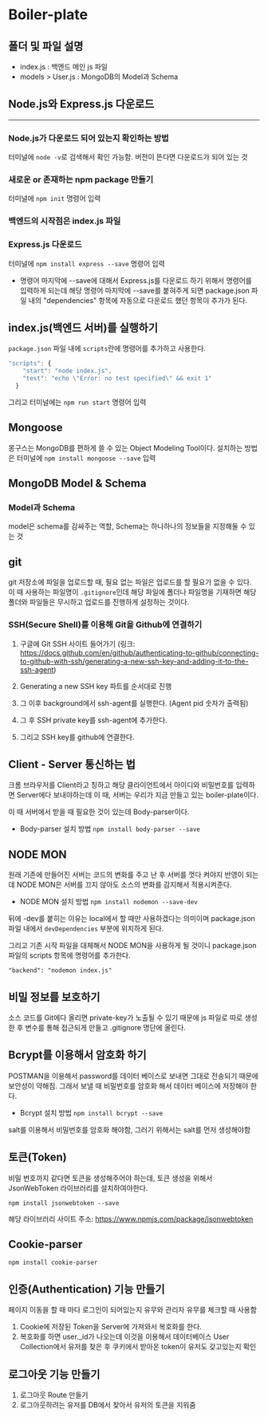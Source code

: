 # Boiler-plate

## 폴더 및 파일 설명

- index.js : 백엔드 메인 js 파일
- models > User.js : MongoDB의 Model과 Schema

## Node.js와 Express.js 다운로드

---

### Node.js가 다운로드 되어 있는지 확인하는 방법

터미널에 `node -v`로 검색해서 확인 가능함. 버전이 뜬다면 다운로드가 되어 있는 것

### 새로운 or 존재하는 npm package 만들기

터미널에 `npm init` 명령어 입력

### 백엔드의 시작점은 index.js 파일

### Express.js 다운로드

터미널에 `npm install express --save` 명령어 입력

- 명령어 마지막에 --save에 대해서
  Express.js를 다운로드 하기 위해서 명령어를 입력하게 되는데 해당 명령어 마지막에 --save를 붙혀주게 되면 package.json 파일 내의 "dependencies" 항목에 자동으로 다운로드 했던 항목이 추가가 된다.

## index.js(백엔드 서버)를 실행하기

`package.json` 파일 내에 `scripts`란에 명령어를 추가하고 사용한다.

```javascript
"scripts": {
    "start": "node index.js",
    "test": "echo \"Error: no test specified\" && exit 1"
  }
```

그리고 터미널에는 `npm run start` 명령어 입력

## Mongoose

몽구스는 MongoDB를 편하게 쓸 수 있는 Object Modeling Tool이다.
설치하는 방법은 터미널에 `npm install mongoose --save` 입력

## MongoDB Model & Schema

### Model과 Schema

model은 schema를 감싸주는 역할, Schema는 하나하나의 정보들을 지정해둘 수 있는 것

## git

git 저장소에 파일을 업로드할 때, 필요 없는 파일은 업로드를 할 필요가 없을 수 있다. 이 때 사용하는 파일명이 `.gitignore`인데 해당 파일에 폴더나 파일명을 기재하면 해당 폴더와 파일들은 무시하고 업로드를 진행하게 설정하는 것이다.

### SSH(Secure Shell)를 이용해 Git을 Github에 연결하기

1. 구글에 Git SSH 사이트 들어가기 (링크: https://docs.github.com/en/github/authenticating-to-github/connecting-to-github-with-ssh/generating-a-new-ssh-key-and-adding-it-to-the-ssh-agent)

2. Generating a new SSH key 파트를 순서대로 진행

3. 그 이후 background에서 ssh-agent를 실행한다. (Agent pid 숫자가 출력됨)

4. 그 후 SSH private key를 ssh-agent에 추가한다.

5. 그리고 SSH key를 github에 연결한다.

## Client - Server 통신하는 법

크롬 브라우저를 Client라고 칭하고 해당 클라이언트에서 아이디와 비밀번호를 입력하면 Server에다 보내야하는데 이 때, 서버는 우리가 지금 만들고 있는 boiler-plate이다.

이 때 서버에서 받을 때 필요한 것이 있는데 Body-parser이다.

- Body-parser 설치 방법
  `npm install body-parser --save`

## NODE MON

원래 기존에 만들어진 서버는 코드의 변화를 주고 난 후 서버를 껏다 켜야지 반영이 되는데 NODE MON은 서버를 끄지 않아도 소스의 변화를 감지해서 적용시켜준다.

- NODE MON 설치 방법
  `npm install nodemon --save-dev`

뒤에 -dev를 붙히는 이유는 local에서 할 때만 사용하겠다는 의미이며 package.json 파일 내에서 `devDependencies` 부분에 위치하게 된다.

그리고 기존 시작 파일을 대체해서 NODE MON을 사용하게 될 것이니 package.json 파일의 scripts 항목에 명령어를 추가한다.

`"backend": "nodemon index.js"`

## 비밀 정보를 보호하기

소스 코드를 Git에다 올리면 private-key가 노출될 수 있기 때문에 js 파일로 따로 생성한 후 변수를 통해 접근되게 만들고 .gitignore 명단에 올린다.

## Bcrypt를 이용해서 암호화 하기

POSTMAN을 이용해서 password를 데이터 베이스로 보내면 그대로 전송되기 때문에 보안성이 약해짐. 그래서 보낼 때 비밀번호를 암호화 해서 데이터 베이스에 저장해야 한다.

- Bcrypt 설치 방법
  `npm install bcrypt --save`

salt를 이용해서 비밀번호를 암호화 해야함, 그러기 위해서는 salt를 먼저 생성해야함

## 토큰(Token)

비밀 번호까지 같다면 토큰을 생성해주어야 하는데, 토큰 생성을 위해서 JsonWebToken 라이브러리를 설치하여야한다.

`npm install jsonwebtoken --save`

해당 라이브러리 사이트 주소: https://www.npmjs.com/package/jsonwebtoken

## Cookie-parser

`npm install cookie-parser`

## 인증(Authentication) 기능 만들기

페이지 이동을 할 때 마다 로그인이 되어있는지 유무와 관리자 유무를 체크할 때 사용함

1. Cookie에 저장된 Token을 Server에 가져와서 복호화를 한다.
2. 복호화를 하면 user.\_id가 나오는데 이것을 이용해서 데이터베이스 User Collection에서 유저를 찾은 후 쿠키에서 받아온 token이 유저도 갖고있는지 확인

## 로그아웃 기능 만들기

1. 로그아웃 Route 만들기
2. 로그아웃하려는 유저를 DB에서 찾아서 유저의 토큰을 지워줌
